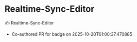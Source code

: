 # Realtime-Sync-Editor
✍️ Realtime-Sync-Editor


- Co-authored PR for badge on 2025-10-20T01:00:37.470885